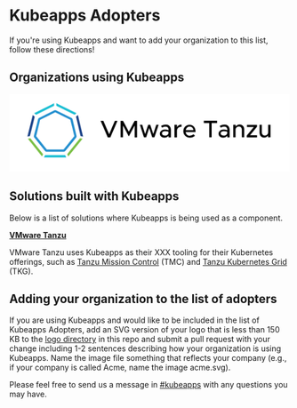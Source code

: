 # Kubeapps Adopters

If you're using Kubeapps and want to add your organization to this list, follow these directions!

## Organizations using Kubeapps

![logo](./docs/logos/vmware-tanzu.svg)

## Solutions built with Kubeapps

Below is a list of solutions where Kubeapps is being used as a component.

[**VMware Tanzu**](https://tanzu.vmware.com/tanzu)

VMware Tanzu uses Kubeapps as their XXX tooling for their Kubernetes offerings, such as [Tanzu Mission Control](https://tanzu.vmware.com/mission-control) (TMC) and [Tanzu Kubernetes Grid](https://tanzu.vmware.com/kubernetes-grid) (TKG).

## Adding your organization to the list of adopters

If you are using Kubeapps and would like to be included in the list of Kubeapps Adopters, add an SVG version of your logo that is less than 150 KB to the [logo directory](./docs/logos) in this repo and submit a pull request with your change including 1-2 sentences describing how your organization is using Kubeapps. Name the image file something that reflects your company (e.g., if your company is called Acme, name the image acme.svg).

Please feel free to send us a message in [#kubeapps](https://kubernetes.slack.com/messages/kubeapps) with any questions you may have.
